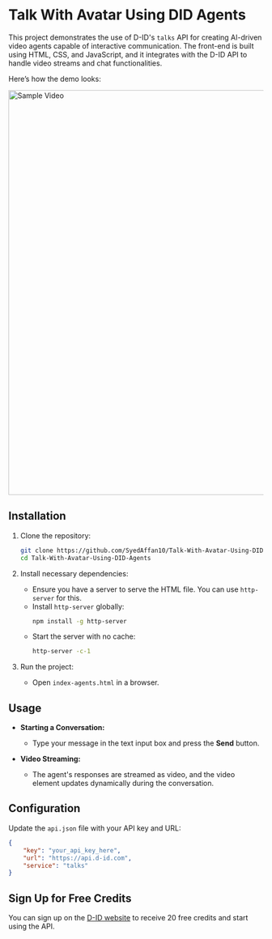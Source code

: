 # Talk With Avatar Using DID Agents

This project demonstrates the use of D-ID's `talks` API for creating AI-driven video agents capable of interactive communication. The front-end is built using HTML, CSS, and JavaScript, and it integrates with the D-ID API to handle video streams and chat functionalities.

Here’s how the demo looks:

<img src="Sample-Video.gif" alt="Sample Video" width="800"/>

## Installation

1. Clone the repository:
    ```bash
    git clone https://github.com/SyedAffan10/Talk-With-Avatar-Using-DID-Agents.git
    cd Talk-With-Avatar-Using-DID-Agents
    ```

2. Install necessary dependencies:
   - Ensure you have a server to serve the HTML file. You can use `http-server` for this.
   - Install `http-server` globally:
     ```bash
     npm install -g http-server
     ```
   - Start the server with no cache:
     ```bash
     http-server -c-1
     ```

3. Run the project:
   - Open `index-agents.html` in a browser.

## Usage

- **Starting a Conversation:**
  - Type your message in the text input box and press the **Send** button.

- **Video Streaming:**
  - The agent's responses are streamed as video, and the video element updates dynamically during the conversation.

## Configuration

Update the `api.json` file with your API key and URL:
```json
{
    "key": "your_api_key_here",
    "url": "https://api.d-id.com",
    "service": "talks"
}
```

## Sign Up for Free Credits

You can sign up on the [D-ID website](https://www.d-id.com/) to receive 20 free credits and start using the API.
